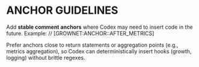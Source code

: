 # ANCHOR GUIDELINES

Add **stable comment anchors** where Codex may need to insert code in the future.
Example:
  // [GROWNET:ANCHOR::AFTER_METRICS]

Prefer anchors close to return statements or aggregation points (e.g., metrics aggregation),
so Codex can deterministically insert hooks (growth, logging) without brittle regexes.
